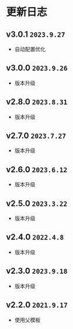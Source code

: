 # 更新日志

## v3.0.1 `2023.9.27`

- 自动配置优化

## v3.0.0 `2023.9.26`

- 版本升级

## v2.8.0 `2023.8.31`

- 版本升级

## v2.7.0 `2023.7.27`

- 版本升级

## v2.6.0 `2023.6.12`

- 版本升级

## v2.5.0 `2023.3.22`

- 版本升级

## v2.4.0 `2022.4.8`

- 版本升级

## v2.3.0 `2023.9.18`

- 版本升级

## v2.2.0 `2021.9.17`

- 使用父模板
